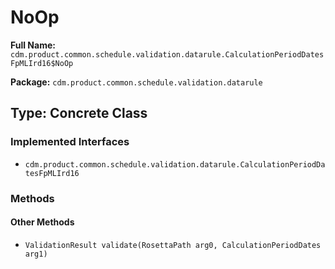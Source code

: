 # NoOp

**Full Name:** `cdm.product.common.schedule.validation.datarule.CalculationPeriodDatesFpMLIrd16$NoOp`

**Package:** `cdm.product.common.schedule.validation.datarule`

## Type: Concrete Class

### Implemented Interfaces

- `cdm.product.common.schedule.validation.datarule.CalculationPeriodDatesFpMLIrd16`

### Methods

#### Other Methods

- `ValidationResult validate(RosettaPath arg0, CalculationPeriodDates arg1)`

